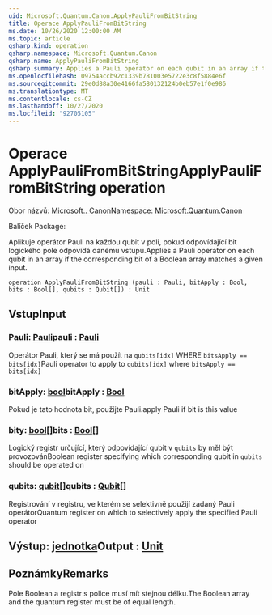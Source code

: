 ```yaml
---
uid: Microsoft.Quantum.Canon.ApplyPauliFromBitString
title: Operace ApplyPauliFromBitString
ms.date: 10/26/2020 12:00:00 AM
ms.topic: article
qsharp.kind: operation
qsharp.namespace: Microsoft.Quantum.Canon
qsharp.name: ApplyPauliFromBitString
qsharp.summary: Applies a Pauli operator on each qubit in an array if the corresponding bit of a Boolean array matches a given input.
ms.openlocfilehash: 09754accb92c1339b781003e5722e3c8f5884e6f
ms.sourcegitcommit: 29e0d88a30e4166fa580132124b0eb57e1f0e986
ms.translationtype: MT
ms.contentlocale: cs-CZ
ms.lasthandoff: 10/27/2020
ms.locfileid: "92705105"
---
```

# <a name="applypaulifrombitstring-operation"></a><span data-ttu-id="09ff8-102">Operace ApplyPauliFromBitString</span><span class="sxs-lookup"><span data-stu-id="09ff8-102">ApplyPauliFromBitString operation</span></span>

<span data-ttu-id="09ff8-103">Obor názvů: [Microsoft.. Canon](xref:Microsoft.Quantum.Canon)</span><span class="sxs-lookup"><span data-stu-id="09ff8-103">Namespace: [Microsoft.Quantum.Canon](xref:Microsoft.Quantum.Canon)</span></span>

<span data-ttu-id="09ff8-104">Balíček [](https://nuget.org/packages/)</span><span class="sxs-lookup"><span data-stu-id="09ff8-104">Package: [](https://nuget.org/packages/)</span></span>


<span data-ttu-id="09ff8-105">Aplikuje operátor Pauli na každou qubit v poli, pokud odpovídající bit logického pole odpovídá danému vstupu.</span><span class="sxs-lookup"><span data-stu-id="09ff8-105">Applies a Pauli operator on each qubit in an array if the corresponding bit of a Boolean array matches a given input.</span></span>

```qsharp
operation ApplyPauliFromBitString (pauli : Pauli, bitApply : Bool, bits : Bool[], qubits : Qubit[]) : Unit
```


## <a name="input"></a><span data-ttu-id="09ff8-106">Vstup</span><span class="sxs-lookup"><span data-stu-id="09ff8-106">Input</span></span>

### <a name="pauli--pauli"></a><span data-ttu-id="09ff8-107">Pauli: [Pauli](xref:microsoft.quantum.lang-ref.pauli)</span><span class="sxs-lookup"><span data-stu-id="09ff8-107">pauli : [Pauli](xref:microsoft.quantum.lang-ref.pauli)</span></span>

<span data-ttu-id="09ff8-108">Operátor Pauli, který se má použít na `qubits[idx]` WHERE `bitsApply == bits[idx]`</span><span class="sxs-lookup"><span data-stu-id="09ff8-108">Pauli operator to apply to `qubits[idx]` where `bitsApply == bits[idx]`</span></span>


### <a name="bitapply--bool"></a><span data-ttu-id="09ff8-109">bitApply: [bool](xref:microsoft.quantum.lang-ref.bool)</span><span class="sxs-lookup"><span data-stu-id="09ff8-109">bitApply : [Bool](xref:microsoft.quantum.lang-ref.bool)</span></span>

<span data-ttu-id="09ff8-110">Pokud je tato hodnota bit, použijte Pauli.</span><span class="sxs-lookup"><span data-stu-id="09ff8-110">apply Pauli if bit is this value</span></span>


### <a name="bits--bool"></a><span data-ttu-id="09ff8-111">bity: [bool](xref:microsoft.quantum.lang-ref.bool)[]</span><span class="sxs-lookup"><span data-stu-id="09ff8-111">bits : [Bool](xref:microsoft.quantum.lang-ref.bool)[]</span></span>

<span data-ttu-id="09ff8-112">Logický registr určující, který odpovídající qubit v `qubits` by měl být provozován</span><span class="sxs-lookup"><span data-stu-id="09ff8-112">Boolean register specifying which corresponding qubit in `qubits` should be operated on</span></span>


### <a name="qubits--qubit"></a><span data-ttu-id="09ff8-113">qubits: [qubit](xref:microsoft.quantum.lang-ref.qubit)[]</span><span class="sxs-lookup"><span data-stu-id="09ff8-113">qubits : [Qubit](xref:microsoft.quantum.lang-ref.qubit)[]</span></span>

<span data-ttu-id="09ff8-114">Registrování v registru, ve kterém se selektivně použijí zadaný Pauli operátor</span><span class="sxs-lookup"><span data-stu-id="09ff8-114">Quantum register on which to selectively apply the specified Pauli operator</span></span>



## <a name="output--unit"></a><span data-ttu-id="09ff8-115">Výstup: [jednotka](xref:microsoft.quantum.lang-ref.unit)</span><span class="sxs-lookup"><span data-stu-id="09ff8-115">Output : [Unit](xref:microsoft.quantum.lang-ref.unit)</span></span>



## <a name="remarks"></a><span data-ttu-id="09ff8-116">Poznámky</span><span class="sxs-lookup"><span data-stu-id="09ff8-116">Remarks</span></span>

<span data-ttu-id="09ff8-117">Pole Boolean a registr s police musí mít stejnou délku.</span><span class="sxs-lookup"><span data-stu-id="09ff8-117">The Boolean array and the quantum register must be of equal length.</span></span>